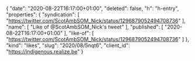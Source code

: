 {
  "date": "2020-08-22T16:17:00+01:00",
  "deleted": false,
  "h": "h-entry",
  "properties": {
    "syndication": [
      "https://twitter.com/ScotAmbSOM_Nick/status/1296879052494708736"
    ],
    "name": [
      "Like of @ScotAmbSOM_Nick's tweet"
    ],
    "published": [
      "2020-08-22T16:17:00+01:00"
    ],
    "like-of": [
      "https://twitter.com/ScotAmbSOM_Nick/status/1296879052494708736"
    ]
  },
  "kind": "likes",
  "slug": "2020/08/5nqt6",
  "client_id": "https://indigenous.realize.be"
}
